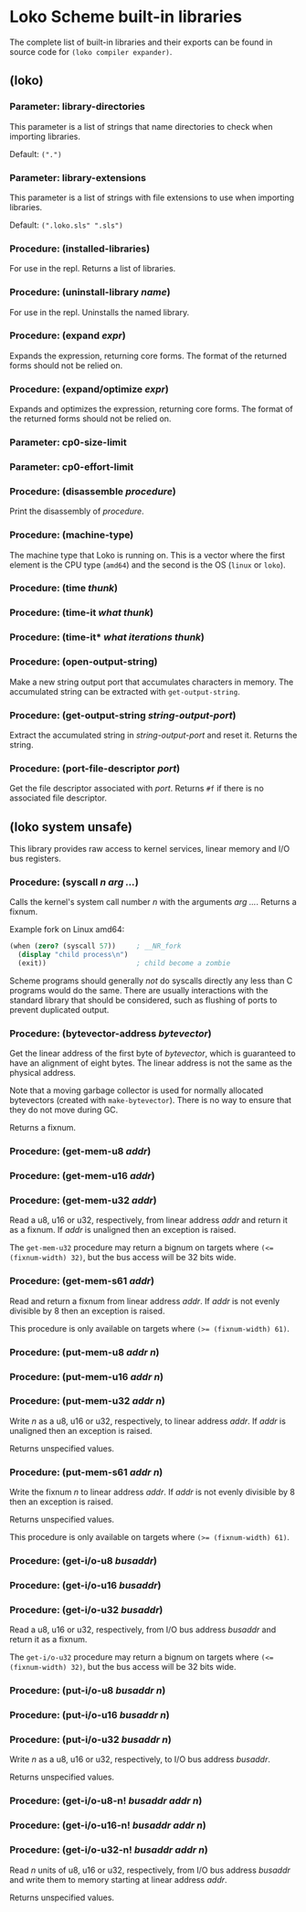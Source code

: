 # Loko Scheme built-in libraries

The complete list of built-in libraries and their exports can be found
in source code for `(loko compiler expander)`.

## (loko)

### Parameter: library-directories

This parameter is a list of strings that name directories to check
when importing libraries.

Default: `(".")`

### Parameter: library-extensions

This parameter is a list of strings with file extensions to use when
importing libraries.

Default: `(".loko.sls" ".sls")`

### Procedure: (installed-libraries)

For use in the repl. Returns a list of libraries.

### Procedure: (uninstall-library *name*)

For use in the repl. Uninstalls the named library.

### Procedure: (expand *expr*)

Expands the expression, returning core forms. The format of the
returned forms should not be relied on.

### Procedure: (expand/optimize *expr*)

Expands and optimizes the expression, returning core forms. The
format of the returned forms should not be relied on.

### Parameter: cp0-size-limit

### Parameter: cp0-effort-limit

### Procedure: (disassemble *procedure*)

Print the disassembly of *procedure*.

### Procedure: (machine-type)

The machine type that Loko is running on. This is a vector where the
first element is the CPU type (`amd64`) and the second is the OS
(`linux` or `loko`).

### Procedure: (time *thunk*)

### Procedure: (time-it *what thunk*)

### Procedure: (time-it* *what iterations thunk*)

### Procedure: (open-output-string)

Make a new string output port that accumulates characters in memory.
The accumulated string can be extracted with `get-output-string`.

### Procedure: (get-output-string *string-output-port*)

Extract the accumulated string in *string-output-port* and reset it.
Returns the string.

### Procedure: (port-file-descriptor *port*)

Get the file descriptor associated with *port*. Returns `#f` if there
is no associated file descriptor.

## (loko system unsafe)

This library provides raw access to kernel services, linear memory and
I/O bus registers.

### Procedure: (syscall *n arg …*)

Calls the kernel's system call number *n* with the arguments *arg …*.
Returns a fixnum.

Example fork on Linux amd64:

```scheme
(when (zero? (syscall 57))     ; __NR_fork
  (display "child process\n")
  (exit))                      ; child become a zombie
```

Scheme programs should generally *not* do syscalls directly any less
than C programs would do the same. There are usually interactions with
the standard library that should be considered, such as flushing of
ports to prevent duplicated output.

### Procedure: (bytevector-address *bytevector*)

Get the linear address of the first byte of *bytevector*, which is
guaranteed to have an alignment of eight bytes. The linear address is
not the same as the physical address.

Note that a moving garbage collector is used for normally allocated
bytevectors (created with `make-bytevector`). There is no way to ensure
that they do not move during GC.

Returns a fixnum.

### Procedure: (get-mem-u8 *addr*)
### Procedure: (get-mem-u16 *addr*)
### Procedure: (get-mem-u32 *addr*)

Read a u8, u16 or u32, respectively, from linear address *addr* and
return it as a fixnum. If *addr* is unaligned then an exception is
raised.

The `get-mem-u32` procedure may return a bignum on targets where
`(<= (fixnum-width) 32)`, but the bus access will be 32 bits wide.

### Procedure: (get-mem-s61 *addr*)

Read and return a fixnum from linear address *addr*. If *addr* is not
evenly divisible by 8 then an exception is raised.

This procedure is only available on targets where
`(>= (fixnum-width) 61)`.

### Procedure: (put-mem-u8 *addr n*)
### Procedure: (put-mem-u16 *addr n*)
### Procedure: (put-mem-u32 *addr n*)

Write *n* as a u8, u16 or u32, respectively, to linear address *addr*.
If *addr* is unaligned then an exception is raised.

Returns unspecified values.

### Procedure: (put-mem-s61 *addr n*)

Write the fixnum *n* to linear address *addr*. If *addr* is not evenly
divisible by 8 then an exception is raised.

Returns unspecified values.

This procedure is only available on targets where
`(>= (fixnum-width) 61)`.

### Procedure: (get-i/o-u8 *busaddr*)
### Procedure: (get-i/o-u16 *busaddr*)
### Procedure: (get-i/o-u32 *busaddr*)

Read a u8, u16 or u32, respectively, from I/O bus address *busaddr*
and return it as a fixnum.

The `get-i/o-u32` procedure may return a bignum on targets where
`(<= (fixnum-width) 32)`, but the bus access will be 32 bits wide.

### Procedure: (put-i/o-u8 *busaddr n*)
### Procedure: (put-i/o-u16 *busaddr n*)
### Procedure: (put-i/o-u32 *busaddr n*)

Write *n* as a u8, u16 or u32, respectively, to I/O bus address *busaddr*.

Returns unspecified values.

### Procedure: (get-i/o-u8-n! *busaddr addr n*)
### Procedure: (get-i/o-u16-n! *busaddr addr n*)
### Procedure: (get-i/o-u32-n! *busaddr addr n*)

Read *n* units of u8, u16 or u32, respectively, from I/O bus address
*busaddr* and write them to memory starting at linear address *addr*.

Returns unspecified values.
